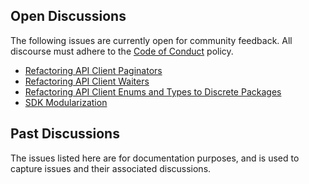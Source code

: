Open Discussions
---
The following issues are currently open for community feedback.
All discourse must adhere to the [Code of Conduct] policy.

* [Refactoring API Client Paginators](https://github.com/aws/aws-sdk-go-v2/issues/439)
* [Refactoring API Client Waiters](https://github.com/aws/aws-sdk-go-v2/issues/442)
* [Refactoring API Client Enums and Types to Discrete Packages](https://github.com/aws/aws-sdk-go-v2/issues/445)
* [SDK Modularization](https://github.com/aws/aws-sdk-go-v2/issues/444)

Past Discussions
---
The issues listed here are for documentation purposes, and is used to capture issues and their associated discussions.

[Code of Conduct]: https://github.com/aws/aws-sdk-go-v2/blob/main/CODE_OF_CONDUCT.md
